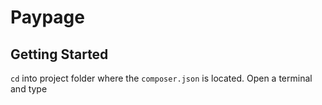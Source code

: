 # Paypage

## Getting Started
`cd` into project folder where the `composer.json` is located. Open a terminal and type 
